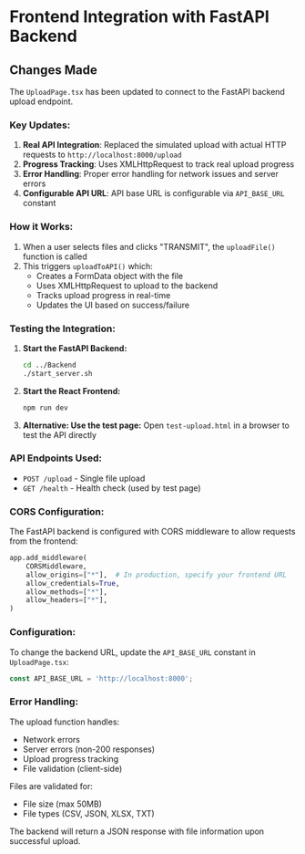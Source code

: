 # Frontend Integration with FastAPI Backend

## Changes Made

The `UploadPage.tsx` has been updated to connect to the FastAPI backend upload endpoint.

### Key Updates:

1. **Real API Integration**: Replaced the simulated upload with actual HTTP requests to `http://localhost:8000/upload`
2. **Progress Tracking**: Uses XMLHttpRequest to track real upload progress
3. **Error Handling**: Proper error handling for network issues and server errors
4. **Configurable API URL**: API base URL is configurable via `API_BASE_URL` constant

### How it Works:

1. When a user selects files and clicks "TRANSMIT", the `uploadFile()` function is called
2. This triggers `uploadToAPI()` which:
   - Creates a FormData object with the file
   - Uses XMLHttpRequest to upload to the backend
   - Tracks upload progress in real-time
   - Updates the UI based on success/failure

### Testing the Integration:

1. **Start the FastAPI Backend:**
   ```bash
   cd ../Backend
   ./start_server.sh
   ```

2. **Start the React Frontend:**
   ```bash
   npm run dev
   ```

3. **Alternative: Use the test page:**
   Open `test-upload.html` in a browser to test the API directly

### API Endpoints Used:

- `POST /upload` - Single file upload
- `GET /health` - Health check (used by test page)

### CORS Configuration:

The FastAPI backend is configured with CORS middleware to allow requests from the frontend:
```python
app.add_middleware(
    CORSMiddleware,
    allow_origins=["*"],  # In production, specify your frontend URL
    allow_credentials=True,
    allow_methods=["*"],
    allow_headers=["*"],
)
```

### Configuration:

To change the backend URL, update the `API_BASE_URL` constant in `UploadPage.tsx`:
```typescript
const API_BASE_URL = 'http://localhost:8000';
```

### Error Handling:

The upload function handles:
- Network errors
- Server errors (non-200 responses)
- Upload progress tracking
- File validation (client-side)

Files are validated for:
- File size (max 50MB)
- File types (CSV, JSON, XLSX, TXT)

The backend will return a JSON response with file information upon successful upload.